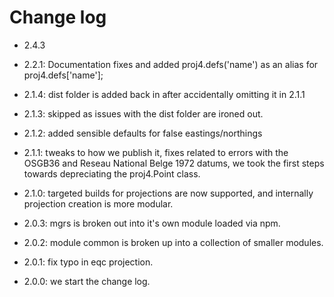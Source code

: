 Change log
===
- 2.4.3

- 2.2.1: Documentation fixes and added proj4.defs('name') as an alias for proj4.defs['name'];

- 2.1.4: dist folder is added back in after accidentally omitting it in 2.1.1

- 2.1.3: skipped as issues with the dist folder are ironed out.

- 2.1.2: added sensible defaults for false eastings/northings

- 2.1.1: tweaks to how we publish it, fixes related to errors with the OSGB36 and Reseau National Belge 1972 datums, we took the first steps towards depreciating the proj4.Point class.

- 2.1.0: targeted builds for projections are now supported, and internally projection creation is more modular.

- 2.0.3: mgrs is broken out into it's own module loaded via npm.

- 2.0.2: module common is broken up into a collection of smaller modules. 

- 2.0.1: fix typo in eqc projection.

- 2.0.0: we start the change log.